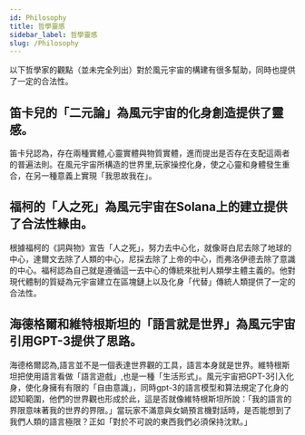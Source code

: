 ```yaml
---
id: Philosophy
title: 哲學靈感
sidebar_label: 哲學靈感
slug: /Philosophy
---
```


以下哲學家的觀點（並未完全列出）對於風元宇宙的構建有很多幫助，同時也提供了一定的合法性。

## 笛卡兒的「二元論」為風元宇宙的化身創造提供了靈感。

笛卡兒認為，存在兩種實體,心靈實體與物質實體，進而提出是否存在支配這兩者的普遍法則。在風元宇宙所構造的世界里,玩家操控化身，使之心靈和身體發生重合，在另一種意義上實現「我思故我在」。


## 福柯的「人之死」為風元宇宙在Solana上的建立提供了合法性緣由。

根據福柯的《詞與物》宣告「人之死」，努力去中心化，就像哥白尼去除了地球的中心，達爾文去除了人類的中心，尼採去除了上帝的中心，而弗洛伊德去除了意識的中心。福柯認為自己就是遵循這一去中心的傳統來批判人類學主體主義的。他對現代體制的質疑為元宇宙建立在區塊鏈上以及化身「代替」傳統人類提供了一定的合法性。


## 海德格爾和維特根斯坦的「語言就是世界」為風元宇宙引用GPT-3提供了思路。

海德格爾認為,語言並不是一個表達世界觀的工具，語言本身就是世界。維特根斯坦把使用語言看做「語言遊戲」,也是一種「生活形式」。風元宇宙把GPT-3引入化身，使化身擁有有限的「自由意識」，同時gpt-3的語言模型和算法規定了化身的認知範圍，他們的世界觀也形成於此，這是否就像維特根斯坦所說：「我的語言的界限意味著我的世界的界限。」當玩家不滿意與女媧預言機對話時，是否能想到了我們人類的語言極限？正如「對於不可說的東西我們必須保持沈默。」